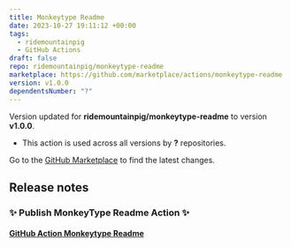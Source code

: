 ```yaml
---
title: Monkeytype Readme
date: 2023-10-27 19:11:12 +00:00
tags:
  - ridemountainpig
  - GitHub Actions
draft: false
repo: ridemountainpig/monkeytype-readme
marketplace: https://github.com/marketplace/actions/monkeytype-readme
version: v1.0.0
dependentsNumber: "?"
---
```



Version updated for **ridemountainpig/monkeytype-readme** to version **v1.0.0**.
- This action is used across all versions by **?** repositories.

Go to the [GitHub Marketplace](https://github.com/marketplace/actions/monkeytype-readme) to find the latest changes.

## Release notes

### ✨ Publish MonkeyType Readme Action ✨

#### [GitHub Action Monkeytype Readme](https://github.com/marketplace/actions/monkeytype-readme)
